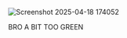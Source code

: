 ![Screenshot 2025-04-18 174052](https://github.com/user-attachments/assets/82f33c37-127f-425d-a8b8-44f1f450c291)

BRO A BIT TOO GREEN
